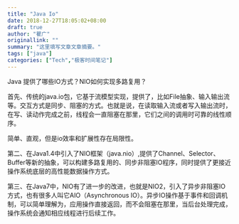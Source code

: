 ```yaml
---
title: "Java Io"
date: 2018-12-27T18:05:02+08:00
draft: true
author: "瞿广"
originallink: ""
summary: "这里填写文章文章摘要。"
tags: ["java"]
categories: ["Tech","极客时间笔记"]
---
```


 Java 提供了哪些IO方式？NIO如何实现多路复用？

首先、传统的java.io包，它基于流模型实现，提供了，比如File抽象、输入输出流等。交互方式是同步、阻塞的方式。也就是说，在读取输入流或者写入输出流时，在写、读动作完成之前，线程会一直阻塞在那里，它们之间的调用时可靠的线性顺序。

<!--more-->

简单、直观，但是io效率和扩展性存在局限性。

第二、在Java1.4中引入了NIO框架（java.nio）,提供了Channel、Selector、Buffer等新的抽象，可以构建多路复用的、同步非阻塞IO程序，同时提供了更接近操作系统底层的高性能数据操作方式。

第三、在Java7中，NIO有了进一步的改进，也就是NIO2，引入了异步非阻塞IO方式，也有很多人叫它AIO（Asynchronous IO）。异步IO操作基于事件和回调机制，可以简单理解为，应用操作直接返回，而不会阻塞在那里，当后台处理完成，操作系统会通知相应线程进行后续工作。
